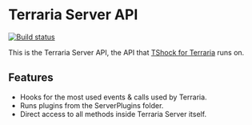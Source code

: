 # Terraria Server API
[![Build status](https://ci.appveyor.com/api/projects/status/087ea1fsk231sc99/branch/general-devel?svg=true)](https://ci.appveyor.com/project/hakusaro/terrariaapi-server/branch/general-devel)

This is the Terraria Server API, the API that [TShock for Terraria](http://github.com/tshock/tshock) runs on.

## Features

* Hooks for the most used events & calls used by Terraria.
* Runs plugins from the ServerPlugins folder.
* Direct access to all methods inside Terraria Server itself.

